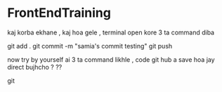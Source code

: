 # FrontEndTraining

kaj korba ekhane , 
kaj hoa gele , terminal open kore 3 ta command diba 

git add .
git commit -m "samia's commit testing"
git push 

now try by yourself 
ai 3 ta command likhle , code git hub a save hoa jay direct 
bujhcho ? ??

<!DOCTYPE html> 
git
